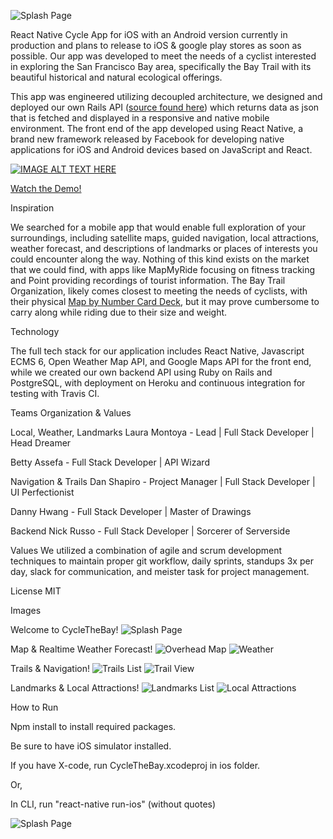 ![Splash Page](/imgs/Logo.png)


React Native Cycle App for iOS with an Android version currently in production and plans to release to iOS & google play stores as soon as possible. Our app was developed to meet the needs of a cyclist interested in exploring the San Francisco Bay area, specifically the Bay Trail with its beautiful historical and natural ecological offerings.

This app was engineered utilizing decoupled architecture, we designed and deployed our own Rails API ([source found here](https://github.com/psiclops/cycle-api)) which returns data as json that is fetched and displayed in a responsive and native mobile environment. The front end of the app developed using React Native, a brand new framework released by Facebook for developing native applications for iOS and Android devices based on JavaScript and React.  

[![IMAGE ALT TEXT HERE](/imgs/video-picture.png)](https://youtu.be/OI2wkQTdCrg)

[Watch the Demo!](https://youtu.be/OI2wkQTdCrg)

Inspiration

We searched for a mobile app that would enable full exploration of your surroundings, including satellite maps, guided navigation, local attractions, weather forecast, and descriptions of landmarks or places of interests you could encounter along the way. Nothing of this kind exists on the market that we could find, with apps like MapMyRide focusing on fitness tracking and Point providing recordings of tourist information. The Bay Trail Organization, likely comes closest to meeting the needs of cyclists, with their physical [Map by Number Card Deck](http://baytrail.org/get-on-the-trail/map-by-number/), but it may prove cumbersome to carry along while riding due to their size and weight.


Technology

The full tech stack for our application includes React Native, Javascript ECMS 6, Open Weather Map API, and Google Maps API for the front end, while we created our own backend API using Ruby on Rails and PostgreSQL, with deployment on Heroku and continuous integration for testing with Travis CI. 

Teams Organization & Values

Local, Weather, Landmarks
Laura Montoya - Lead | Full Stack Developer | Head Dreamer

Betty Assefa - Full Stack Developer | API Wizard

Navigation & Trails
Dan Shapiro - Project Manager | Full Stack Developer | UI Perfectionist

Danny Hwang - Full Stack Developer | Master of Drawings

Backend
Nick Russo - Full Stack Developer | Sorcerer of Serverside

Values
We utilized a combination of agile and scrum development techniques to maintain proper git workflow, daily sprints, standups 3x per day, slack for communication, and meister task for project management.

License
MIT

Images

Welcome to CycleTheBay!
![Splash Page](/imgs/splash.png) 

Map & Realtime Weather Forecast!
![Overhead Map](/imgs/overhead-map.png)  ![Weather](/imgs/weather.png)

Trails & Navigation!
![Trails List](/imgs/trails-list.png)  ![Trail View](/imgs/trail-view.png) 

Landmarks & Local Attractions!
![Landmarks List](/imgs/landmarks-list.png)  ![Local Attractions](/imgs/local.png)


How to Run

Npm install to install required packages.

Be sure to have iOS simulator installed.

If you have X-code, run CycleTheBay.xcodeproj in ios folder.

Or,

In CLI, run "react-native run-ios" (without quotes)

![Splash Page](/imgs/icon.png)



